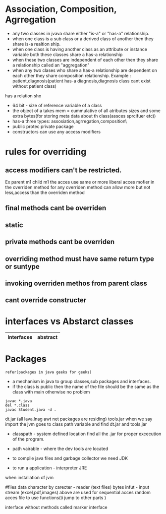# Association, Composition, Agrregation

* any two classes in jvava share either "is-a" or "has-a" relationship.
* when one class is a sub class or a derived class of another then they share is-a realtion ship.
* when one class is having another class as an attribute or instance variable  both these classes share a has-a relationship
* when these two classes are independent of each other then they share a relationship called an "aggregation"
* when any two clases who share a has-a relationship are dependent on each other they share composition relationship.
Example : patient,diagnosis(patient has-a diagnosis,diagnosis class cant exist without patient class)

has a relation sho

* 64 bit - size of reference variable of a class
* the object of a takes mem = cummulative of all atributes sizes and some extra bytes(for storing meta data about th class(assces sprcifuer etc))
* has-a three types: assosiation,agrregation,composition\
* public protec private package
* constructors can use any access modifiers

# rules for overriding

##  access modifiers can't be restricted.
Ex parent m1 child m1
the acces use same or more liberal acces mofier in the overriden method
for any overriden method can allow more but not less,access than the overriden method

## final methods cant be overriden 

## static

## private methods cant be overriden

## overriding method must have same return type or suntype

## invoking overriden methos from parent class

## cant override constructer

## 


# interfaces vs Abstarct classes
Interfaces | abstract|
-----------|---------|

# Packages
    refer(packages in java geeks for geeks)
* a mechanism in java to group classes,sub packages and interfaces.
* if the class is public then the name of the file should be the same as the class with main
otherwise no problem

```
javac *.java
del *.class
javac Student.java -d .
```

dt.jar (all lava.lnag  awt net packages are residing)
tools.jar
when we say import the jvm goes to class path variable and find dt.jar and tools.jar

* classpath - 
system defined location find all the .jar for proper excecution of the program.
* path vairable - where the dev tools are located
 
* to compile java files and garbage collector we need JDK
* to run a application - interpreter JRE

when installation of jvm   

#files
data character by carecter - reader (text files)
bytes infut -  input stream (excel,pdf,images)
above are used for sequential acces
random acces file to use functions(ti jump to other parts
)

interface without methods called marker interface